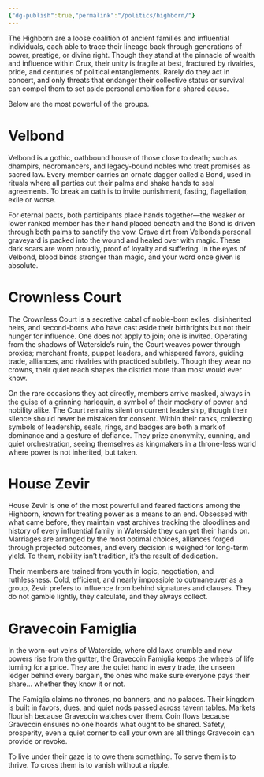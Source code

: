 ```yaml
---
{"dg-publish":true,"permalink":"/politics/highborn/"}
---
```


The Highborn are a loose coalition of ancient families and influential individuals, each able to trace their lineage back through generations of power, prestige, or divine right. Though they stand at the pinnacle of wealth and influence within Crux, their unity is fragile at best, fractured by rivalries, pride, and centuries of political entanglements. Rarely do they act in concert, and only threats that endanger their collective status or survival can compel them to set aside personal ambition for a shared cause.

Below are the most powerful of the groups.

# Velbond

Velbond is a gothic, oathbound house of those close to death; such as dhampirs, necromancers, and legacy-bound nobles who treat promises as sacred law. Every member carries an ornate dagger called a Bond, used in rituals where all parties cut their palms and shake hands to seal agreements. To break an oath is to invite punishment, fasting, flagellation, exile or worse.

For eternal pacts, both participants place hands together—the weaker or lower ranked member has their hand placed beneath and the Bond is driven through both palms to sanctify the vow. Grave dirt from Velbonds personal graveyard is packed into the wound and healed over with magic. These dark scars are worn proudly, proof of loyalty and suffering. In the eyes of Velbond, blood binds stronger than magic, and your word once given is absolute.
# Crownless Court

The Crownless Court is a secretive cabal of noble-born exiles, disinherited heirs, and second-borns who have cast aside their birthrights but not their hunger for influence. One does not apply to join; one is invited. Operating from the shadows of Waterside’s ruin, the Court weaves power through proxies; merchant fronts, puppet leaders, and whispered favors, guiding trade, alliances, and rivalries with practiced subtlety. Though they wear no crowns, their quiet reach shapes the district more than most would ever know.

On the rare occasions they act directly, members arrive masked, always in the guise of a grinning harlequin, a symbol of their mockery of power and nobility alike. The Court remains silent on current leadership, though their silence should never be mistaken for consent. Within their ranks, collecting symbols of leadership, seals, rings, and badges are both a mark of dominance and a gesture of defiance. They prize anonymity, cunning, and quiet orchestration, seeing themselves as kingmakers in a throne-less world where power is not inherited, but taken.

# House Zevir

House Zevir is one of the most powerful and feared factions among the Highborn, known for treating power as a means to an end. Obsessed with what came before, they maintain vast archives tracking the bloodlines and history of every influential family in Waterside they can get their hands on. Marriages are arranged by the most optimal choices, alliances forged through projected outcomes, and every decision is weighed for long-term yield. To them, nobility isn’t tradition, it’s the result of dedication.

Their members are trained from youth in logic, negotiation, and ruthlessness. Cold, efficient, and nearly impossible to outmaneuver as a group, Zevir prefers to influence from behind signatures and clauses. They do not gamble lightly, they calculate, and they always collect.
# Gravecoin Famiglia

In the worn-out veins of Waterside, where old laws crumble and new powers rise from the gutter, the Gravecoin Famiglia keeps the wheels of life turning for a price. They are the quiet hand in every trade, the unseen ledger behind every bargain, the ones who make sure everyone pays their share… whether they know it or not.

The Famiglia claims no thrones, no banners, and no palaces. Their kingdom is built in favors, dues, and quiet nods passed across tavern tables. Markets flourish because Gravecoin watches over them. Coin flows because Gravecoin ensures no one hoards what ought to be shared. Safety, prosperity, even a quiet corner to call your own are all things Gravecoin can provide or revoke.

To live under their gaze is to owe them something. To serve them is to thrive. To cross them is to vanish without a ripple.